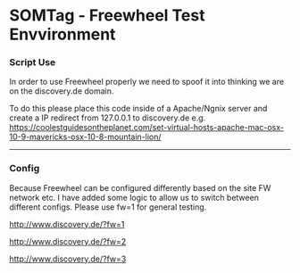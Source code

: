 # SOMTag - Freewheel Test Envvironment #
### Script Use ### 

In order to use Freewheel properly we need to spoof it into thinking we are on the discovery.de domain.

To do this please place this code inside of a Apache/Ngnix server and create a IP redirect from 127.0.0.1 to discovery.de e.g. https://coolestguidesontheplanet.com/set-virtual-hosts-apache-mac-osx-10-9-mavericks-osx-10-8-mountain-lion/



**************

### Config ###

Because Freewheel can be configured differently based on the site FW network etc. I have added some logic to allow us to switch between different configs. Please use fw=1 for general testing.

http://www.discovery.de/?fw=1

http://www.discovery.de/?fw=2

http://www.discovery.de/?fw=3

